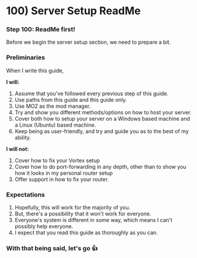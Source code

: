 # 100) Server Setup ReadMe

### Step 100: ReadMe first!

Before we begin the server setup section, we need to prepare a bit.

### Preliminaries

When I write this guide,&#x20;

**I will:**

1. Assume that you've followed every previous step of this guide.
2. Use paths from this guide and this guide only.&#x20;
3. Use MO2 as the mod manager.
4. Try and show you different methods/options on how to host your server.
5. Cover both how to setup your server on a Windows based machine and a Linux (Ubuntu) based machine.
6. Keep being as user-friendly, and try and guide you as to the best of my ability.

**I will not:**

1. Cover how to fix your Vortex setup
2. Cover how to do port-forwarding in any depth, other than to show you how it looks in my personal router setup
3. Offer support in how to fix your router.



### Expectations

1. Hopefully, this will work for the majority of you.
2. But, there's a possibility that it won't work for everyone.
3. Everyone's system is different in some way, which means I can't possibly help everyone.
4. I expect that you read this guide as thoroughly as you can.



### With that being said, let's go :thumbsup:

